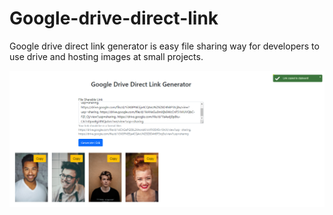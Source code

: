 # Google-drive-direct-link
Google drive direct link generator is easy file sharing way for developers to use drive and hosting images at small projects.

![Tux, the Linux mascot](https://raw.githubusercontent.com/onderakbulut/Google-drive-direct-link/main/Screenshot_1.png)
